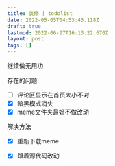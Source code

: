 ```yaml
---
title: 装修 | todolist
date: 2022-05-05T04:53:43.118Z
draft: true
lastmod: 2022-06-27T16:13:22.670Z
layout: post
tags: []
---
```

继续做无用功

存在的问题

- [ ] 评论区显示在首页大小不对
- [x] 暗黑模式消失
- [x] meme文件夹最好不做改动

解决方法

- [x] 重新下载meme
- [x] 跟着源代码改动
 